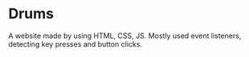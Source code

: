 # Drums
A website made by using HTML, CSS, JS. Mostly used event listeners, detecting key presses and button clicks.
